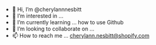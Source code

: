 - 👋 Hi, I’m @cherylannnesbitt
- 👀 I’m interested in ... 
- 🌱 I’m currently learning ... how to use Github
- 💞️ I’m looking to collaborate on ...
- 📫 How to reach me ... cherylann.nesbitt@shopify.com

<!---
cherylannnesbitt/cherylannnesbitt is a ✨ special ✨ repository because its `README.md` (this file) appears on your GitHub profile.
You can click the Preview link to take a look at your changes.
--->
